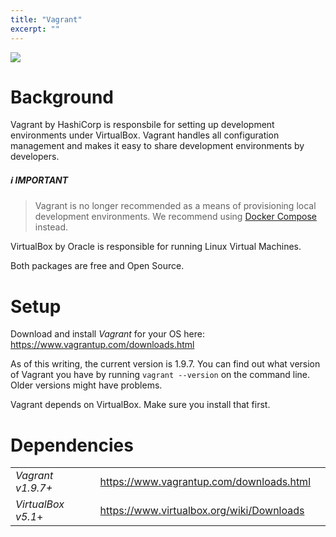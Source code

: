 ```yaml
---
title: "Vagrant"
excerpt: ""
---
```

![](/images/6e84876-vagrant.png)
# Background

Vagrant by HashiCorp is responsbile for setting up development environments under VirtualBox. Vagrant handles all configuration management and makes it easy to share development environments by developers. 

##### :information_source: IMPORTANT
> Vagrant is no longer recommended as a means of provisioning local development environments. We recommend using [Docker Compose](doc:docker-compose) instead.

VirtualBox by Oracle is responsible for running Linux Virtual Machines. 

Both packages are free and Open Source.

# Setup

Download and install *Vagrant* for your OS here: https://www.vagrantup.com/downloads.html

As of this writing, the current version is 1.9.7. You can find out what version of Vagrant you have by running `vagrant --version` on the command line. Older versions might have problems.

Vagrant depends on VirtualBox. Make sure you install that first.

# Dependencies

||||
|------|------|------|
|*Vagrant v1.9.7+*|https://www.vagrantup.com/downloads.html||
|*VirtualBox v5.1*+|https://www.virtualbox.org/wiki/Downloads||
